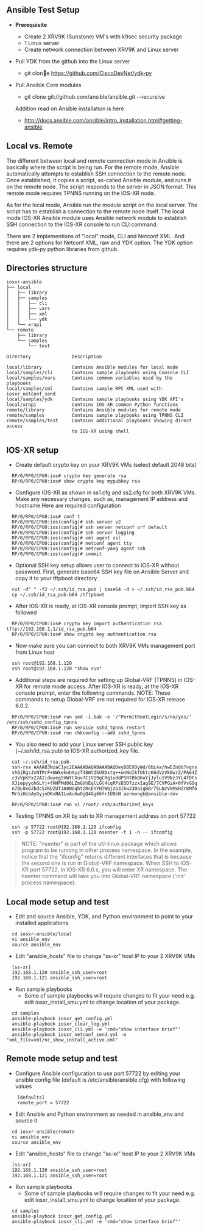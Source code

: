 ## Ansible Test Setup

- **Prerequisite**
  * Create 2 XRV9K (Sunstone) VM's with k9sec security package
  * 1 Linux server
  * Create network connection between XRV9K and Linux server

- Pull YDK from the github into the Linux server
  * git clone https://github.com/CiscoDevNet/ydk-py

- Pull Ansible Core modules
  * git clone git://github.com/ansible/ansible.git --recursive

  Addition read on Ansible installation is here
  * http://docs.ansible.com/ansible/intro_installation.html#getting-ansible

## Local vs. Remote

The different between local and remote connection mode in Ansible is basically
where the script is being run.  For the remote mode, Ansible automatically
attempts to establish SSH connection to the remote node.  Once established,
it copies a script, so-called Ansible module, and runs it on the remote
node. The script responds to the server in JSON format. This remote mode
requires TPNNS running on the IOS-XR node.

As for the local mode, Ansible run the module script on the local server.
The script has to establish a connection to the remote node itself. The
local mode IOS-XR Ansible module uses Ansible network module to establish SSH
connection to the IOS-XR console to run CLI command.

There are 2 implementions of "local" mode, CLI and Netconf XML. And there are 2
options for Netconf XML, raw and YDK option. The YDK option requires ydk-py
python libraries from github.

## Directories structure

```
iosxr-ansible
├── local
│   ├── library
│   ├── samples
│   │   ├── cli
│   │   ├── vars
│   │   ├── xml
│   │   └── ydk
│   └── xrapi
└── remote
    ├── library
    └── samples
        └── test

Directory               Description

local/library           Contains Ansible modules for local mode
local/samples/cli       Contains sample playbooks using Console CLI
local/samples/vars      Contains common variables used by the playbooks
local/samples/xml       Contains sample RPC XML used with iosxr_netconf_send
local/samples/ydk       Contains sample playbooks using YDK API's
local/xrapi             Contains IOS-XR common Python functions
remote/library          Contains Ansible modules for remote mode
remote/samples          Contains sample playbooks using TPNNS CLI
remote/samples/test     Contains additional playbooks showing direct access
                        to IOS-XR using shell
```

## IOS-XR setup

- Create default crypto key on your XRV9K VMs (select default 2048 bits)

```
  RP/0/RP0/CPU0:ios# crypto key generate rsa 
  RP/0/RP0/CPU0:ios# show crypto key mypubkey rsa
```
- Configure IOS-XR as shown in ss1.cfg and ss2.cfg for both XRV9K VMs.
  Make any necessary changes, such as, management IP address and hostname
  Here are required configuration
  
```
  RP/0/RP0/CPU0:ios# conf t
  RP/0/RP0/CPU0:ios(config)# ssh server v2
  RP/0/RP0/CPU0:ios(config)# ssh server netconf vrf default
  RP/0/RP0/CPU0:ios(config)# ssh server logging
  RP/0/RP0/CPU0:ios(config)# xml agent ssl
  RP/0/RP0/CPU0:ios(config)# netconf agent tty
  RP/0/RP0/CPU0:ios(config)# netconf-yang agent ssh
  RP/0/RP0/CPU0:ios(config)# commit
```
- Optional SSH key setup allows user to connect to IOS-XR without password.
  First, generate base64 SSH key file on Ansible Server and copy it to your
  tftpboot directory.

```
  cut -d" " -f2 ~/.ssh/id_rsa.pub | base64 -d > ~/.ssh/id_rsa_pub.b64
  cp ~/.ssh/id_rsa_pub.b64 /tftpboot
```
- After IOS-XR is ready, at IOS-XR console prompt, import SSH key as followed

```
  RP/0/RP0/CPU0:ios# crypto key import authentication rsa tftp://192.168.1.1/id_rsa_pub.b64
  RP/0/RP0/CPU0:ios# show crypto key authentication rsa
```
- Now make sure you can connect to both XRV9K VMs management port from Linux host

```
  ssh root@192.168.1.120
  ssh root@192.168.1.120 "show run"
```
- Additional steps are required for setting up Global-VRF (TPNNS) in IOS-XR for
  remote mode access.  After IOS-XR is ready, at the IOS-XR console prompt,
  enter the following commands.
  NOTE: These commands to setup Global-VRF are not required for IOS-XR
        release 6.0.2.

```
  RP/0/RP0/CPU0:ios# run sed -i.bak -e '/^PermitRootLogin/s/no/yes/' /etc/ssh/sshd_config_tpnns
  RP/0/RP0/CPU0:ios# run service sshd_tpnns restart
  RP/0/RP0/CPU0:ios# run chkconfig --add sshd_tpnns
```
- You also need to add your Linux server SSH public key (~/.ssh/id_rsa.pub)
  to IOS-XR authorized_key file.
  
```
  cat ~/.ssh/id_rsa.pub
  ssh-rsa AAAAB3NzaC1yc2EAAAADAQABAAABAQDeyBBEXOyWd/8bL4a/hwEZnOb7vgns
  vh6jRgsJxNTMrF+NWkeknhXyzT48Wt3bU9Dxtq++unWoIkfOktcK6dVzVk0wrZ/PA64Z
  c3vVpKPx22AIidwyegSVWtCXuv7C1V19gCRg1uddPSRtBbQ6uYjJylu1V9NzJYL4fDts
  XJiepyyohGLYj+fHHPMdO6LZmGVhEqlLGl4cqRPsD3D7zzxIag9E/7CVPGiA+0fVvGOq
  n7BL0x62bdcSzKDZUT3A0NGqht2RcEnYH7WQjzG3ikw230aiqBBr75LNzVkMxHZr8Mf6
  Mr5iHcbAyGyjoDKxNA1LoAu6wGgQ4Gg66fr1U8bN aermongk@ansible-dev
```

```
  RP/0/RP0/CPU0:ios# run vi /root/.ssh/authorized_keys
```
- Testing TPNNS on XR by ssh to XR management address on port 57722

```
  ssh -p 57722 root@192.168.1.120 ifconfig
  ssh -p 57722 root@192.168.1.120 nsenter -t 1 -n -- ifconfig
```
  > NOTE:
  > "nsenter" is part of the util-linux package which allows program to
  > be running in other process namespace.  In the example, notice that
  > the "ifconfig" returns different interfaces that is because the second
  > one is run in Global-VRF namespace.  When SSH to IOS-XR port 57722,
  > in IOS-XR 6.0.x, you will enter XR namespace.  The nsenter command will
  > take you into Global-VRF namespace ('init' process namespace).

## Local mode setup and test

- Edit and source Ansible, YDK, and Python environment to point to your
  installed applications

```
  cd iosxr-ansible/local
  vi ansible_env
  source ansible_env
```
- Edit "ansible_hosts" file to change "ss-xr" host IP to your 2 XRV9K VMs

```
  [ss-xr]
  192.168.1.120 ansible_ssh_user=root
  192.168.1.121 ansible_ssh_user=root
```
- Run sample playbooks
    * Some of sample playbooks will require changes to fit your need
      e.g. edit iosxr_install_smu.yml to change location of your package.

```
  cd samples
  ansible-playbook iosxr_get_config.yml
  ansible-playbook iosxr_clear_log.yml
  ansible-playbook iosxr_cli.yml -e 'cmd="show interface brief"'
  ansible-playbook iosxr_netconf_send.yml -e "xml_file=xml/nc_show_install_active.xml"
```
## Remote mode setup and test

- Configure Ansible configuration to use port 57722 by editing your ansible
  config file (default is /etc/ansible/ansible.cfg) with following values
    
```
    [defaults]
    remote_port = 57722
```
- Edit Ansible and Python environment as needed in ansible_env and source it

```
  cd iosxr-ansible/remote
  vi ansible_env
  source ansible_env
```
- Edit "ansible_hosts" file to change "ss-xr" host IP to your 2 XRV9K VMs

```
  [ss-xr]
  192.168.1.120 ansible_ssh_user=root
  192.168.1.121 ansible_ssh_user=root
```
- Run sample playbooks
    * Some of sample playbooks will require changes to fit your need
      e.g. edit iosxr_install_smu.yml to change location of your package.
```
  cd samples
  ansible-playbook iosxr_get_config.yml
  ansible-playbook iosxr_cli.yml -e 'cmd="show interface brief"'
```